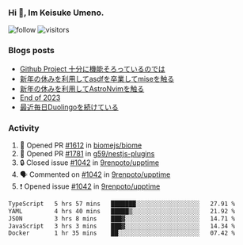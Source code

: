 ### Hi 👋, Im Keisuke Umeno.

<!--
**9renpoto/9renpoto** is a ✨ _special_ ✨ repository because its `README.md` (this file) appears on your GitHub profile.

Here are some ideas to get you started:

- 🔭 I’m currently working on ...
- 🌱 I’m currently learning ...
- 👯 I’m looking to collaborate on ...
- 🤔 I’m looking for help with ...
- 💬 Ask me about ...
- 📫 How to reach me: ...
- 😄 Pronouns: ...
- ⚡ Fun fact: ...
-->

![follow](https://img.shields.io/github/followers/9renpoto?label=Follow&style=social)
![visitors](https://komarev.com/ghpvc/?username=9renpoto&label=Profile%20views&color=0e75b6&style=flat)

### Blogs posts

<!-- BLOG-POST-LIST:START -->
- [Github Project 十分に機能そろっているのでは](https://9renpoto.win/entry/2024/01/14/gh-projects)
- [新年の休みを利用してasdfを卒業してmiseを触る](https://9renpoto.win/entry/2024/01/07/mise)
- [新年の休みを利用してAstroNvimを触る](https://9renpoto.win/entry/2024/01/03/new-year-holidays)
- [End of 2023](https://9renpoto.win/entry/2023/12/31/end)
- [最近毎日Duolingoを続けている](https://9renpoto.win/entry/2023/12/05/duolingo)
<!-- BLOG-POST-LIST:END -->

### Activity

<!--START_SECTION:activity-->
1. 💪 Opened PR [#1612](https://github.com/biomejs/biome/pull/1612) in [biomejs/biome](https://github.com/biomejs/biome)
2. 💪 Opened PR [#1781](https://github.com/g59/nestjs-plugins/pull/1781) in [g59/nestjs-plugins](https://github.com/g59/nestjs-plugins)
3. 🔒 Closed issue [#1042](https://github.com/9renpoto/upptime/issues/1042) in [9renpoto/upptime](https://github.com/9renpoto/upptime)
4. 🗣 Commented on [#1042](https://github.com/9renpoto/upptime/issues/1042#issuecomment-1901717437) in [9renpoto/upptime](https://github.com/9renpoto/upptime)
5. ❗ Opened issue [#1042](https://github.com/9renpoto/upptime/issues/1042) in [9renpoto/upptime](https://github.com/9renpoto/upptime)
<!--END_SECTION:activity-->

<!--START_SECTION:waka-->

```txt
TypeScript   5 hrs 57 mins   ███████░░░░░░░░░░░░░░░░░░   27.91 %
YAML         4 hrs 40 mins   █████▒░░░░░░░░░░░░░░░░░░░   21.92 %
JSON         3 hrs 8 mins    ███▓░░░░░░░░░░░░░░░░░░░░░   14.71 %
JavaScript   3 hrs 3 mins    ███▓░░░░░░░░░░░░░░░░░░░░░   14.34 %
Docker       1 hr 35 mins    ██░░░░░░░░░░░░░░░░░░░░░░░   07.42 %
```

<!--END_SECTION:waka-->
